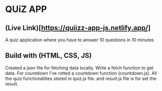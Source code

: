 # QUiZ APP
## (Live Link)[https://quiizz-app-js.netlify.app/]

A quiz application where you have to answer 10 questions in 10 minutes

## Build with (HTML, CSS, JS)

Created a json file for fetching data locally. Write a fetch function to get data. For countdown I've rotted a countdown function (countdown.js). All the quiz functionalities stored in quiz.js file. and result.js file is for set the result. 